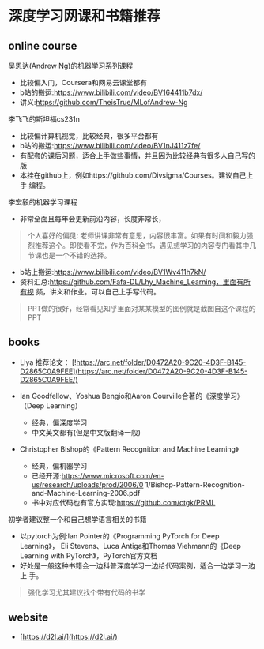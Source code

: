 深度学习网课和书籍推荐
==


## online course

吴恩达(Andrew Ng)的机器学习系列课程

- 比较偏入门，Coursera和网易云课堂都有
- b站的搬运:https://www.bilibili.com/video/BV164411b7dx/
- 讲义:https://github.com/TheisTrue/MLofAndrew-Ng

李飞飞的斯坦福cs231n

- 比较偏计算机视觉，比较经典，很多平台都有
- b站的搬运:https://www.bilibili.com/video/BV1nJ411z7fe/
- 有配套的课后习题，适合上手做些事情，并且因为比较经典有很多人自己写的版
- 本挂在github上，例如https://github.com/Divsigma/Courses。建议自己上手
编程。

李宏毅的机器学习课程

- 非常全面且每年会更新前沿内容，长度非常长，
> 个人喜好的偏见: 老师讲课非常有意思，内容很丰富。如果有时间和毅力强
烈推荐这个。即使看不完，作为百科全书，遇见想学习的内容专门看其中几
节课也是一个不错的选择。
- b站上搬运:https://www.bilibili.com/video/BV1Wv411h7kN/
- 资料汇总:https://github.com/Fafa-DL/Lhy_Machine_Learning，里面有所有视
频，讲义和作业。可以自己上手写代码。
> PPT做的很好，经常看见知乎里面对某某模型的图例就是截图自这个课程的PPT

## books

- Llya 推荐论文： [!https://arc.net/folder/D0472A20-9C20-4D3F-B145-D2865C0A9FEE](https://arc.net/folder/D0472A20-9C20-4D3F-B145-D2865C0A9FEE/)

- Ian Goodfellow、Yoshua Bengio和Aaron Courville合著的《深度学习》
（Deep Learning）
  - 经典，偏深度学习 
  - 中文英文都有(但是中文版翻译一般)
- Christopher Bishop的《Pattern Recognition and Machine Learning》
  - 经典，偏机器学习
  - 已经开源:https://www.microsoft.com/en-us/research/uploads/prod/2006/0
1/Bishop-Pattern-Recognition-and-Machine-Learning-2006.pdf
  - 书中对应代码也有官方实现:https://github.com/ctgk/PRML

初学者建议整一个和自己想学语言相关的书籍

- 以pytorch为例:Ian Pointer的《Programming PyTorch for Deep Learning》，
Eli Stevens、Luca Antiga和Thomas Viehmann的《Deep Learning with
PyTorch》，PyTorch官方文档
- 好处是一般这种书籍会一边科普深度学习一边给代码案例，适合一边学习一边上
手。
> 强化学习尤其建议找个带有代码的书学

## website

- [https://d2l.ai/](https://d2l.ai/)
